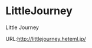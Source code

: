 # LittleJourney
Little Journey

URL:<a href="http://littlejourney.heteml.jp/" target="_brank">http://littlejourney.heteml.jp/</a>
